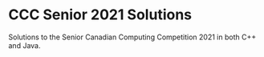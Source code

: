 # CCC Senior 2021 Solutions
Solutions to the Senior Canadian Computing Competition 2021 in both C++ and Java.
